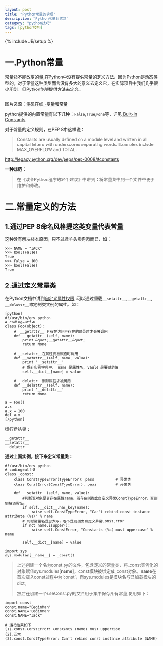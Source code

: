 ```yaml
---
layout: post
title: "Python常量的实现"
description: "Python常量的实现"
category: "python技巧"
tags: [python技巧]
---
```

{% include JB/setup %}
<h1>一.Python常量</h1>

<p>常量指不能改变的量,在Python中没有提供常量的定义方法，因为Python是动态类型的，对于常量这种类型而言没有多大的意义去定义它，在实际项目中我们几乎很少用到。但Python能够提供方法去定义。</p>

<p><img src="http://edutech.xmu.edu.cn/hongen/pc/oa/ac2k/img/ac2k1604.gif" alt="" /></p>

<p>图片来源：<a href="http://edutech.xmu.edu.cn/hongen/pc/oa/ac2k/ac2k1603.htm">洪恩在线 -变量和常量</a></p>

<p>python提供的内置常量有以下几种：<code>False</code>,<code>True</code>,<code>None</code>等，详见<a href="https://docs.python.org/2/library/constants.html"> Built-in Constants </a></p>

<!--more-->

<p>对于常量的定义规则，在PEP 8中这样说：</p>

<blockquote>
  <p>Constants are usually defined on a module level and written in all capital letters with underscores separating words. Examples include MAX_OVERFLOW and TOTAL.</p>
</blockquote>

<p><a href="http://legacy.python.org/dev/peps/pep-0008/#constants">http://legacy.python.org/dev/peps/pep-0008/#constants</a></p>

<p><strong>一种规范：</strong></p>

<blockquote>
  <p>在《改善Python程序的91个建议》中讲到：将常量集中到一个文件中便于维护和修改。</p>
</blockquote>

<h1>二.常量定义的方法</h1>

<h2>1&#46;通过PEP 8命名风格提这类变量代表常量</h2>

<p>这种没有解决根本原因，只不过挂羊头卖狗肉而已，如：</p>

<pre><code>&gt;&gt;&gt; NAME = "JACK"
&gt;&gt;&gt; bool(False)
True
&gt;&gt;&gt; False = 100
&gt;&gt;&gt; bool(False)
True
</code></pre>

<h2>2&#46;通过定义常量类</h2>

<p>在Python文档中讲到<a href="http://docspy3zh.readthedocs.org/en/latest/reference/datamodel.html#attribute-access">自定义属性权限</a> :可以通过重载<code>__setattr__</code>,<code>__getattr__</code>, <code>__delattr__</code>来定制类实例的属性。如：</p>

<pre><code>[python]
#!/usr/bin/env python
# coding=utf-8
class Foo(object):
    #  __getattr__ 只有在访问不存在的成员时才会被调用
    def __getattr__(self, name):
        print &amp;quot;__getattr__&amp;quot;
        return None

    # __setattr__在属性要被赋值时调用
    def __setattr__(self, name, value):
        print '__setattr__'
        # 保存实例字典中， name 是属性名, vaule 是要赋的值
        self.__dict__[name] = value 

    # __delattr__删除属性才被调用
    def __delattr__(self, name):
        print '__delattr__'
        return None

a = Foo()
a.x
a.x = 100
del a.x
[/python]
</code></pre>

<p>运行后结果：</p>

<pre><code>__getattr__
__setattr__
__delattr__
</code></pre>

<p><strong>通过上面实例，接下来定义常量类：</strong></p>

<pre><code>#!/usr/bin/env python
# coding=utf-8
class _const:
    class ConstTypeError(TypeError): pass          # 异常类
    class ConstError(ConstTypeError): pass         # 异常类

    def __setattr__(self, name, value):
        #判断该对象是否存在属性name，若存在则抛出自定义异常ConstTypeError，否则创建该属性。
        if self.__dict__.has_key(name):          
            raise self.ConstTypeError, "Can't rebind const instance attribute (%s)" % name
        # 判断常量名是否大写，若不是则抛出自定义异常ConstError
        if not name.isupper():
            raise self.ConstError, "Constants (%s) must uppercase" % name

        self.__dict__[name] = value

import sys
sys.modules[__name__] = _const()
</code></pre>

<blockquote>
  <p>上述创建一个名为const.py的文件，包含定义的常量类，将_const实例化的对象赋值sys.modules[<strong>name</strong>]，const模块被绑定成_const对象。<strong>name</strong>在首次载入const过程中为’const’，而sys.modules是模块名与已加载模块的dict。</p>
  
  <p>然后在创建一个useConst.py的文件用于集中保存所有常量,使用如下：</p>
</blockquote>

<pre><code>import const
const.name="BeginMan"     
const.NAME='BeginMan'
const.NAME="Jack"

# 运行结果如下：
(1).const.ConstError: Constants (name) must uppercase  
(2).正常
(3).const.ConstTypeError: Can't rebind const instance attribute (NAME)
</code></pre>
